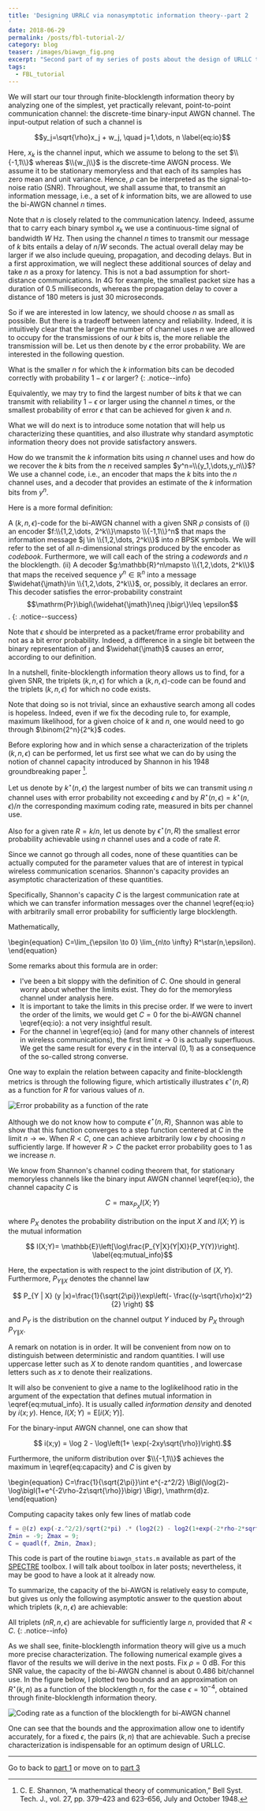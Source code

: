 ```yaml
---
title: 'Designing URRLC via nonasymptotic information theory--part 2
'
date: 2018-06-29
permalink: /posts/fbl-tutorial-2/
category: blog
teaser: /images/biawgn_fig.png
excerpt: "Second part of my series of posts about the design of URLLC through finite-blocklength information theory: the binary-input AWGN channel and its fundamental limits."
tags:
  - FBL_tutorial
---
```

We will start our tour through finite-blocklength information theory by analyzing one of the simplest, yet practically relevant, point-to-point communication channel: the discrete-time binary-input AWGN channel.
The input-output relation of such a channel is

$$y_j=\sqrt{\rho}x_j + w_j, \quad j=1,\dots, n \label{eq:io}$$

Here, $x_k$ is the channel input, which we assume to belong to the set $\\{-1,1\\}$ whereas $\\{w_j\\}$ is the discrete-time AWGN process. We assume it to be stationary memoryless and that each of its samples has zero mean and unit variance. Hence, $\rho$ can be interpreted as the signal-to-noise ratio (SNR). Throughout, we shall assume that, to transmit an information message, i.e., a set of $k$ information bits, we are allowed to use the bi-AWGN channel $n$ times. 

Note that $n$ is closely related to the communication latency. Indeed, assume that to carry each binary symbol $x_k$ we use a continuous-time signal of bandwidth $W$ Hz. Then using the channel $n$ times to transmit our message of $k$ bits entails a delay of $n/W$ seconds. The actual overall delay may be larger if we also include queuing, propagation, and decoding delays. But in a first approximation, we will neglect these additional sources of delay and take $n$ as a  proxy for latency. This is not a bad assumption for short-distance communications. In 4G for example, the smallest packet size has a duration of 0.5 milliseconds, whereas the propagation delay to cover a distance of 180 meters is just 30 microseconds.


So if we are interested in low latency, we should choose $n$ as small as possible.  But there is a tradeoff between latency and reliability. Indeed, it is intuitively clear that the larger the number of channel uses $n$ we are allowed  to occupy for the transmissions of our $k$ bits is, the more reliable the transmission will be. Let us then denote by $\epsilon$ the error probability. We are interested in the following question. 


What is the smaller $n$ for which the $k$ information bits can be decoded correctly with probability $1-\epsilon$ or larger?
{: .notice--info}

Equivalently, we may try to find the largest number of bits $k$ that we can transmit  with reliability $1-\epsilon$ or larger using the channel $n$ times, or the smallest probability of error $\epsilon$ that can be achieved for given $k$ and $n$. 

What we will do next is to introduce some notation that will help us characterizing these quantities, and also illustrate why standard asymptotic information theory does not provide satisfactory answers. 

How do we transmit the $k$ information bits using $n$ channel uses and how do we recover the $k$ bits from the $n$ received samples $y^n=\\{y_1,\dots,y_n\\}$? We use a channel code, i.e., an encoder that maps the $k$ bits into the $n$ channel uses, and a decoder that provides an estimate of the $k$ information bits from $y^n$. 

Here is a more formal definition:

<!--TODO: Could include a figure of the enc-dec-->

A $(k,n,\epsilon)$-code for the bi-AWGN channel with a given SNR $\rho$ consists of (i)
an encoder $f:\\{1,2,\dots, 2^k\\}\mapsto \\{-1,1\\}^n$ that maps the information message $j \in \\{1,2,\dots, 2^k\\}$ into $n$ BPSK symbols. We will refer to the set of all $n$-dimensional strings produced by the encoder as *codebook*. Furthermore, we will call each of the string a *codewords* and $n$ the blocklength.
(ii) A decoder $g:\mathbb{R}^n\mapsto  \\{1,2,\dots, 2^k\\}$ that maps the received sequence $y^n \in \mathbb{R}^n$ into a message $\widehat{\jmath}\in \\{1,2,\dots, 2^k\\}$, or, possibly, it declares an error.
   This decoder satisfies the error-probability constraint
  $$\mathrm{Pr}\bigl\{\widehat{\jmath}\neq j\bigr\}\leq \epsilon$$.
{: .notice--success}

Note that $\epsilon$ should be interpreted as a packet/frame error probability and not as a bit error probability. Indeed, a difference in a single bit between the binary representation of $\jmath$ and $\widehat{\jmath}$ causes an error, according to our definition. 

In a nutshell, finite-blocklength information theory allows us to find, for a given SNR, the triplets $(k,n,\epsilon)$  for which a 
$(k,n,\epsilon)$-code can be found and the triplets $(k,n,\epsilon)$ for which no code exists.

Note that doing so is not trivial, since an exhaustive search among all codes is hopeless. Indeed, even if we fix the decoding rule to, for example, maximum likelihood, for a given choice of $k$ and $n$, one would need to go through $\binom{2^n}{2^k}$ codes.

Before exploring how and in which sense a characterization of  the triplets $(k,n,\epsilon)$ can be performed, let us first see what we can do by using the notion of channel capacity introduced by Shannon in his 1948 groundbreaking paper [^1].

Let us denote by $k^\star(n,\epsilon)$ the largest number of bits we can transmit using $n$ channel uses with error probability not exceeding $\epsilon$ and by $R^\star(n,\epsilon)=k^\star(n,\epsilon)/n$ the corresponding maximum coding rate, measured in bits per channel use.

Also for a given rate $R=k/n$, let us denote by $\epsilon^\star(n,R)$  the smallest error probability achievable using $n$ channel uses and a code of rate $R$. 

Since we cannot go through all codes, none of these quantities can be actually computed  for the parameter values that are of interest in typical wireless communication scenarios. Shannon's capacity provides an asymptotic characterization of these quantities.

Specifically, Shannon's capacity $C$ is the largest communication rate at which we can transfer information messages over the channel \eqref{eq:io} with arbitrarily small error probability for sufficiently large blocklength.


Mathematically,

\begin{equation}
	C=\lim_{\epsilon \to 0} \lim_{n\to \infty} R^\star(n,\epsilon). 
\end{equation}

Some remarks about this formula  are in order: 
- I've been a bit sloppy with the definition of $C$. One should in general worry about whether the limits exist. They do for the memoryless channel under analysis here.
- It is important to take the limits in this precise order. If we were to invert the order of the limits, we would get $C=0$ for the bi-AWGN channel \eqref{eq:io}: a not very insightful result.
- For the channel in \eqref{eq:io} (and for many other channels of interest in wireless communications), the first limit $\epsilon\to 0$ is actually superfluous. We get the same result for every $\epsilon$ in the interval $(0,1)$ as a consequence of the so-called strong converse.

One way to explain the relation between capacity and finite-blocklength metrics is through the following figure, which artistically illustrates $\epsilon^\star(n,R)$ as a function for $R$ for various values of $n$. 

![Error probability as a function of the rate](/images/fbl_intro.png)

Although we do not know how to compute $\epsilon^\star(n,R)$, Shannon was able to show that this function converges to a step function centered at $C$ in the limit $n\to\infty$. When $R<C$, one can achieve arbitrarily low $\epsilon$ by choosing $n$ sufficiently large. If however $R>C$ the packet error probability goes to $1$ as we increase $n$.

We know from Shannon's channel coding theorem that, for stationary memoryless channels like the binary input AWGN channel \eqref{eq:io}, the channel capacity $C$ is 

$$C=\max_{P_X} I(X;Y) \label{eq:capacity}$$

where $P_X$ denotes the probability distribution on the input $X$ and $I(X;Y)$ is the mutual information

$$ I(X;Y)= \mathbb{E}\left[\log\frac{P_{Y|X}(Y|X)}{P_Y(Y)}\right]. \label{eq:mutual_info}$$

Here, the expectation is with respect to the joint distribution of $(X,Y)$. Furthermore, $P_{Y \|X}$ denotes the channel law

$$ P_{Y | X} (y |x)=\frac{1}{\sqrt{2\pi}}\exp\left(- \frac{(y-\sqrt{\rho}x)^2}{2} \right) $$

and $P_Y$ is the distribution on the channel output $Y$ induced by $P_X$ through $P_{Y \| X}$. 

A remark on notation is in order. It will be convenient from now on to distinguish between deterministic and random quantities. I will use uppercase letter such as $X$ to denote random quantities , and lowercase letters such as $x$ to denote their realizations.

It will also be convenient to give a name to the loglikelihood ratio in the argument of the expectation that defines mutual information in \eqref{eq:mutual_info}. It is usually called *information density* and denoted  by $i(x;y)$.
Hence, $I(X;Y)=\mathrm{E}[i(X;Y)]$.

For the binary-input AWGN channel, one can show that

$$ i(x;y) = \log 2 - \log\left(1+ \exp(-2xy\sqrt{\rho})\right).$$

Furthermore, the uniform distribution over $\\{-1,1\\}$ achieves the maximum in \eqref{eq:capacity} and $C$ is given by

\begin{equation}
  C=\frac{1}{\sqrt{2\pi}}\int e^{-z^2/2} \Bigl(\log(2)-\log\bigl(1+e^{-2\rho-2z\sqrt{\rho}}\bigr) \Bigr)\, 
  \mathrm{d}z.
\end{equation}

Computing capacity takes only few lines of matlab code 

```matlab
f = @(z) exp(-z.^2/2)/sqrt(2*pi) .* (log2(2) - log2(1+exp(-2*rho-2*sqrt(rho)*z)));
Zmin = -9; Zmax = 9;
C = quadl(f, Zmin, Zmax);
```
This code is part of the routine ```biawgn_stats.m``` available as part of the [SPECTRE](https://github.com/yp-mit/spectre) toolbox. I will talk about toolbox in later posts; nevertheless, it may be good to have a look at it already now.

To summarize, the capacity of the bi-AWGN is relatively easy to compute, but gives us only the following asymptotic answer to the question about which triplets $(k,n,\epsilon)$ are achievable: 

All triplets $(nR,n,\epsilon)$ are achievable for sufficiently large $n$, provided that $R<C$. 
{: .notice--info}

As we shall see, finite-blocklength information theory will give us a much more precise characterization. 
The following numerical example gives a flavor of the results we will derive in the next posts. Fix $\rho=0$ dB. For this SNR value, the capacity of the bi-AWGN channel is about $0.486$ bit/channel use.
In the figure below, I plotted two bounds and an approximation on $R^\star(k,n)$ as a function of the blocklength $n$, for the case $\epsilon=10^{-4}$, obtained through finite-blocklength information theory.

 
![Coding rate as a function of the blocklength for bi-AWGN channel](/images/biawgn_fig.png)

One can see that the bounds and the approximation allow one to identify accurately, for a fixed $\epsilon$, the pairs $(k,n)$ that are achievable. Such a precise characterization is indispensable for an optimum design of URLLC.






***
Go to  back to [part 1](/posts/fbl-tutorial-1/)
or move on to [part 3](/posts/fbl-tutorial-3/)

[^1]: C. E. Shannon, “A mathematical theory of communication,” Bell Syst. Tech. J., vol. 27, pp. 379–423 and 623–656, July and October 1948.


